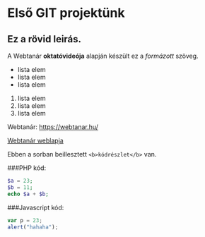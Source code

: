 # Első GIT projektünk
## Ez a rövid leirás.

A Webtanár **oktatóvideója** alapján készült ez a *formázott* szöveg.

- lista elem
- lista elem
- lista elem

1. lista elem
2. lista elem
3. lista elem

Webtanár: https://webtanar.hu/

[Webtanár weblapja](https://webtanar.hu/)

Ebben a sorban beillesztett `<b>kódrészlet</b>` van.

###PHP kód:
```php
$a = 23;
$b = 11;
echo $a + $b;
```
###Javascript kód:
```javascript
var p = 23;
alert("hahaha");
```

